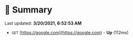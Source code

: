 # 📖 Summary
Last updated: **3/20/2021, 6:52:53 AM**

- `GET` [https://google.com](https://google.com) - **Up** (112ms)
